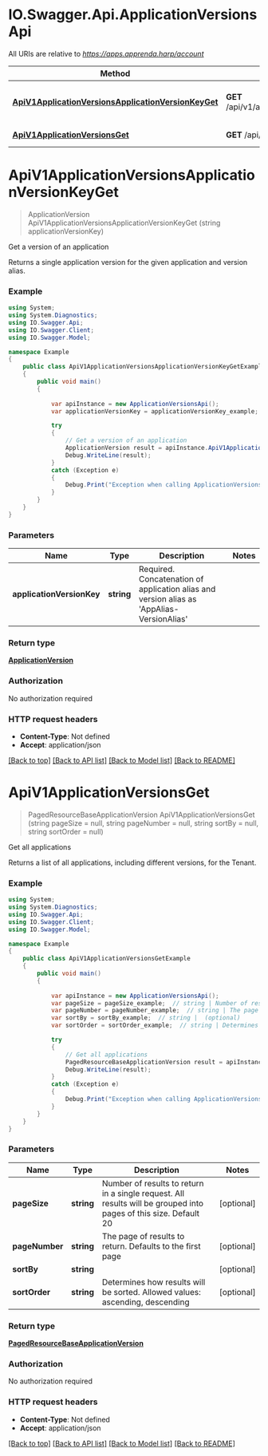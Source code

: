 # IO.Swagger.Api.ApplicationVersionsApi

All URIs are relative to *https://apps.apprenda.harp/account*

Method | HTTP request | Description
------------- | ------------- | -------------
[**ApiV1ApplicationVersionsApplicationVersionKeyGet**](ApplicationVersionsApi.md#apiv1applicationversionsapplicationversionkeyget) | **GET** /api/v1/applicationVersions/{applicationVersionKey} | Get a version of an application
[**ApiV1ApplicationVersionsGet**](ApplicationVersionsApi.md#apiv1applicationversionsget) | **GET** /api/v1/applicationVersions | Get all applications


<a name="apiv1applicationversionsapplicationversionkeyget"></a>
# **ApiV1ApplicationVersionsApplicationVersionKeyGet**
> ApplicationVersion ApiV1ApplicationVersionsApplicationVersionKeyGet (string applicationVersionKey)

Get a version of an application

Returns a single application version for the given application and version alias.

### Example
```csharp
using System;
using System.Diagnostics;
using IO.Swagger.Api;
using IO.Swagger.Client;
using IO.Swagger.Model;

namespace Example
{
    public class ApiV1ApplicationVersionsApplicationVersionKeyGetExample
    {
        public void main()
        {
            
            var apiInstance = new ApplicationVersionsApi();
            var applicationVersionKey = applicationVersionKey_example;  // string | Required. Concatenation of application alias and version alias as 'AppAlias-VersionAlias'

            try
            {
                // Get a version of an application
                ApplicationVersion result = apiInstance.ApiV1ApplicationVersionsApplicationVersionKeyGet(applicationVersionKey);
                Debug.WriteLine(result);
            }
            catch (Exception e)
            {
                Debug.Print("Exception when calling ApplicationVersionsApi.ApiV1ApplicationVersionsApplicationVersionKeyGet: " + e.Message );
            }
        }
    }
}
```

### Parameters

Name | Type | Description  | Notes
------------- | ------------- | ------------- | -------------
 **applicationVersionKey** | **string**| Required. Concatenation of application alias and version alias as &#39;AppAlias-VersionAlias&#39; | 

### Return type

[**ApplicationVersion**](ApplicationVersion.md)

### Authorization

No authorization required

### HTTP request headers

 - **Content-Type**: Not defined
 - **Accept**: application/json

[[Back to top]](#) [[Back to API list]](../README.md#documentation-for-api-endpoints) [[Back to Model list]](../README.md#documentation-for-models) [[Back to README]](../README.md)

<a name="apiv1applicationversionsget"></a>
# **ApiV1ApplicationVersionsGet**
> PagedResourceBaseApplicationVersion ApiV1ApplicationVersionsGet (string pageSize = null, string pageNumber = null, string sortBy = null, string sortOrder = null)

Get all applications

Returns a list of all applications, including different versions, for the Tenant.

### Example
```csharp
using System;
using System.Diagnostics;
using IO.Swagger.Api;
using IO.Swagger.Client;
using IO.Swagger.Model;

namespace Example
{
    public class ApiV1ApplicationVersionsGetExample
    {
        public void main()
        {
            
            var apiInstance = new ApplicationVersionsApi();
            var pageSize = pageSize_example;  // string | Number of results to return in a single request. All results will be grouped into pages of this size. Default 20 (optional) 
            var pageNumber = pageNumber_example;  // string | The page of results to return. Defaults to the first page (optional) 
            var sortBy = sortBy_example;  // string |  (optional) 
            var sortOrder = sortOrder_example;  // string | Determines how results will be sorted. Allowed values: ascending, descending (optional) 

            try
            {
                // Get all applications
                PagedResourceBaseApplicationVersion result = apiInstance.ApiV1ApplicationVersionsGet(pageSize, pageNumber, sortBy, sortOrder);
                Debug.WriteLine(result);
            }
            catch (Exception e)
            {
                Debug.Print("Exception when calling ApplicationVersionsApi.ApiV1ApplicationVersionsGet: " + e.Message );
            }
        }
    }
}
```

### Parameters

Name | Type | Description  | Notes
------------- | ------------- | ------------- | -------------
 **pageSize** | **string**| Number of results to return in a single request. All results will be grouped into pages of this size. Default 20 | [optional] 
 **pageNumber** | **string**| The page of results to return. Defaults to the first page | [optional] 
 **sortBy** | **string**|  | [optional] 
 **sortOrder** | **string**| Determines how results will be sorted. Allowed values: ascending, descending | [optional] 

### Return type

[**PagedResourceBaseApplicationVersion**](PagedResourceBaseApplicationVersion.md)

### Authorization

No authorization required

### HTTP request headers

 - **Content-Type**: Not defined
 - **Accept**: application/json

[[Back to top]](#) [[Back to API list]](../README.md#documentation-for-api-endpoints) [[Back to Model list]](../README.md#documentation-for-models) [[Back to README]](../README.md)


